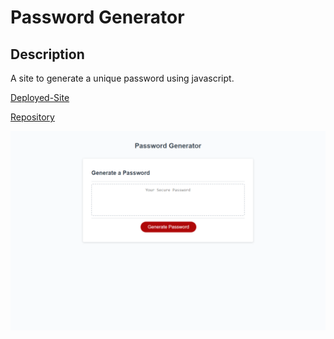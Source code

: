 # Password Generator

## Description
A site to generate a unique password using javascript.

[Deployed-Site](https://rachela1.github.io/password-generator/)

[Repository](https://github.com/rachela1/password-generator)

![Screen](./assets/images/Screenshot.png)
